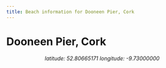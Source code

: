 ```yaml
---
title: Beach information for Dooneen Pier, Cork
---
```

# Dooneen Pier, Cork 

<div align="center"><i>latitude: 52.80665171 longitude: -9.73000000</i></div>